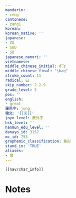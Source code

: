 ```yaml
---
mandarin:
- cēng
cantonese:
- zang1
korean:
korean_native: ''
japanese:
- ZO
- SOU
- SO
japanese_nanori: ''
vietnamese:
middle_chinese_initial: d͡z
middle_chinese_final: "\bəŋ"
stroke_count: 11
radical: 曰
skip_number: 2-2-9
grade_level: 3
pos: ''
english:
- great-
羅馬字: jung
韓文: '[[중]]'
joyo_level: 表外字
hsk_level: ''
hanmun_edu_level: ''
danayo_id: 3157
mc_id: 753
graphemic_classification: 象形
stand_in: 'TRUE'
aliases:
- 曾
---
```

```meta-bind-embed
[[nav/char_info]]
```

# Notes
